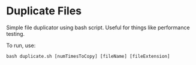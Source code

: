 # Duplicate Files

Simple file duplicator using bash script. Useful for things like performance testing.

To run, use:

```
bash duplicate.sh [numTimesToCopy] [fileName] [fileExtension]
```
